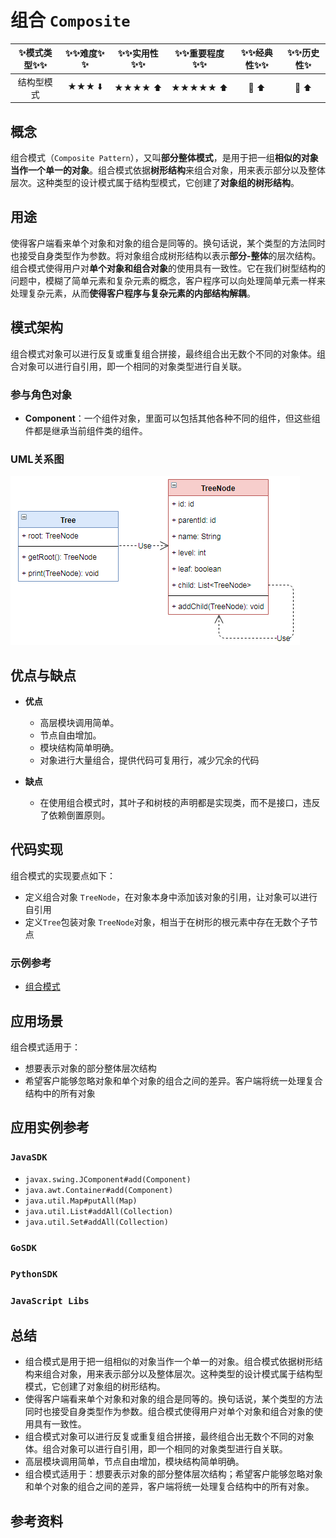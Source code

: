 # 组合 `Composite`

| :sparkles:模式类型:sparkles::sparkles:|:sparkles::sparkles:难度:sparkles:  :sparkles: | :sparkles::sparkles:实用性:sparkles::sparkles: | :sparkles::sparkles:重要程度:sparkles::sparkles: |  :sparkles::sparkles:经典性:sparkles::sparkles: | :sparkles::sparkles:历史性:sparkles: |
| :----------------------------------------: | :-----------------------------------------------: | :-------------------------------------------------: | :----------------------------------------------------: | :--------------------------------------------------: | :--------------------------------------: |
|                 结构型模式             |                ★★★ :arrow_down:                 |                  ★★★★ :arrow_up:                   |                    ★★★★★ :arrow_up:                    |              :green_heart:  :arrow_up:               |        :green_heart:  :arrow_up:         |

## 概念
组合模式（`Composite Pattern`），又叫**部分整体模式**，是用于把一组**相似的对象当作一个单一的对象**。组合模式依据**树形结构**来组合对象，用来表示部分以及整体层次。这种类型的设计模式属于结构型模式，它创建了**对象组的树形结构**。

## 用途
使得客户端看来单个对象和对象的组合是同等的。换句话说，某个类型的方法同时也接受自身类型作为参数。将对象组合成树形结构以表示**部分-整体**的层次结构。组合模式使得用户对**单个对象和组合对象**的使用具有一致性。它在我们树型结构的问题中，模糊了简单元素和复杂元素的概念，客户程序可以向处理简单元素一样来处理复杂元素，从而**使得客户程序与复杂元素的内部结构解耦**。

## 模式架构
组合模式对象可以进行反复或重复组合拼接，最终组合出无数个不同的对象体。组合对象可以进行自引用，即一个相同的对象类型进行自关联。


### 参与角色对象
+ **Component**：一个组件对象，里面可以包括其他各种不同的组件，但这些组件都是继承当前组件类的组件。

### UML关系图

![1540622200161](../../../.images/1540622200161.png)


## 优点与缺点
+ **优点**
	- 高层模块调用简单。 
	- 节点自由增加。
	- 模块结构简单明确。
	- 对象进行大量组合，提供代码可复用行，减少冗余的代码
	
+ **缺点**
	- 在使用组合模式时，其叶子和树枝的声明都是实现类，而不是接口，违反了依赖倒置原则。

## 代码实现

组合模式的实现要点如下：
+ 定义组合对象 `TreeNode`，在对象本身中添加该对象的引用，让对象可以进行自引用
+ 定义`Tree`包装对象 `TreeNode`对象，相当于在树形的根元素中存在无数个子节点

### 示例参考
+ [组合模式](./java/io/github/hooj0/composite/)

## 应用场景
组合模式适用于：
+ 想要表示对象的部分整体层次结构
+ 希望客户能够忽略对象和单个对象的组合之间的差异。客户端将统一处理复合结构中的所有对象


## 应用实例参考

### `JavaSDK` 
+ `javax.swing.JComponent#add(Component)`
+ `java.awt.Container#add(Component)`
+ `java.util.Map#putAll(Map)`
+ `java.util.List#addAll(Collection)`
+ `java.util.Set#addAll(Collection)`

### `GoSDK`

### `PythonSDK`

### `JavaScript Libs`



## 总结
+ 组合模式是用于把一组相似的对象当作一个单一的对象。组合模式依据树形结构来组合对象，用来表示部分以及整体层次。这种类型的设计模式属于结构型模式，它创建了对象组的树形结构。
+ 使得客户端看来单个对象和对象的组合是同等的。换句话说，某个类型的方法同时也接受自身类型作为参数。组合模式使得用户对单个对象和组合对象的使用具有一致性。
+ 组合模式对象可以进行反复或重复组合拼接，最终组合出无数个不同的对象体。组合对象可以进行自引用，即一个相同的对象类型进行自关联。
+ 高层模块调用简单，节点自由增加，模块结构简单明确。
+ 组合模式适用于：想要表示对象的部分整体层次结构；希望客户能够忽略对象和单个对象的组合之间的差异，客户端将统一处理复合结构中的所有对象。


## 参考资料





